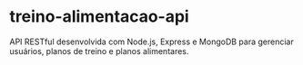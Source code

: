 # treino-alimentacao-api
API RESTful desenvolvida com Node.js, Express e MongoDB para gerenciar usuários, planos de treino e planos alimentares.
